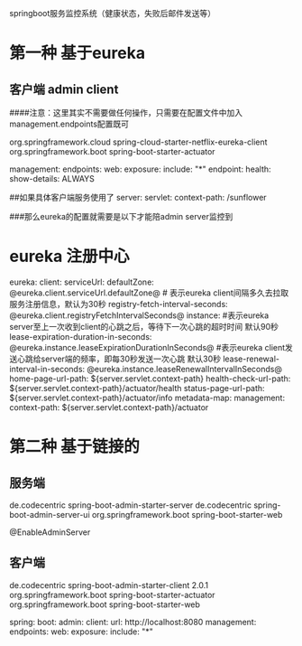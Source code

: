 springboot服务监控系统（健康状态，失败后邮件发送等）

# 第一种 基于eureka
      
## 客户端 admin client
####注意：这里其实不需要做任何操作，只需要在配置文件中加入 management.endpoints配置既可
<!--注册中心客户端 -->
<dependency>
    <groupId>org.springframework.cloud</groupId>
    <artifactId>spring-cloud-starter-netflix-eureka-client</artifactId>
</dependency>
<!-- spring-boot-starter-actuator 管理工具/web 查看堆栈，动态刷新配置 -->
<dependency>
    <groupId>org.springframework.boot</groupId>
    <artifactId>spring-boot-starter-actuator</artifactId>
</dependency>

management:
  endpoints:
    web:
      exposure:
        include: "*"
  endpoint:
    health:
      show-details: ALWAYS  
        
##如果具体客户端服务使用了
server:
  servlet:
    context-path: /sunflower

###那么eureka的配置就需要是以下才能陪admin server监控到
# eureka 注册中心
eureka:
  client:
    serviceUrl:
      defaultZone: @eureka.client.serviceUrl.defaultZone@
    # 表示eureka client间隔多久去拉取服务注册信息，默认为30秒
    registry-fetch-interval-seconds: @eureka.client.registryFetchIntervalSeconds@
  instance:
    #表示eureka server至上一次收到client的心跳之后，等待下一次心跳的超时时间 默认90秒
    lease-expiration-duration-in-seconds: @eureka.instance.leaseExpirationDurationInSeconds@
    #表示eureka client发送心跳给server端的频率，即每30秒发送一次心跳 默认30秒
    lease-renewal-interval-in-seconds: @eureka.instance.leaseRenewalIntervalInSeconds@
    home-page-url-path: ${server.servlet.context-path}
    health-check-url-path: ${server.servlet.context-path}/actuator/health
    status-page-url-path: ${server.servlet.context-path}/actuator/info
    metadata-map:
      management:
        context-path: ${server.servlet.context-path}/actuator
   
    
# 第二种 基于链接的
## 服务端
<dependency>
    <groupId>de.codecentric</groupId>
    <artifactId>spring-boot-admin-starter-server</artifactId>
</dependency>
<dependency>
    <groupId>de.codecentric</groupId>
    <artifactId>spring-boot-admin-server-ui</artifactId>
</dependency>
<dependency>
    <groupId>org.springframework.boot</groupId>
    <artifactId>spring-boot-starter-web</artifactId>
</dependency>

@EnableAdminServer

## 客户端
<dependency>
    <groupId>de.codecentric</groupId>
    <artifactId>spring-boot-admin-starter-client</artifactId>
    <version>2.0.1</version>
</dependency>
<dependency>
    <groupId>org.springframework.boot</groupId>
    <artifactId>spring-boot-starter-actuator</artifactId>
</dependency>
<dependency>
    <groupId>org.springframework.boot</groupId>
    <artifactId>spring-boot-starter-web</artifactId>
</dependency>


spring:
  boot: 
    admin: 
      client: 
        url: http://localhost:8080
management:
  endpoints:
    web:
      exposure:
        include: "*"